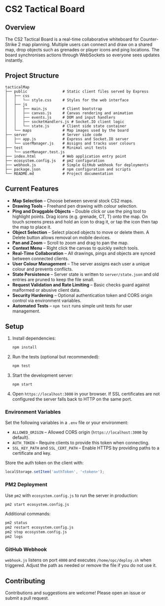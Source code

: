 # CS2 Tactical Board

## Overview
The CS2 Tactical Board is a real-time collaborative whiteboard for Counter-Strike 2 map planning. Multiple users can connect and draw on a shared map, drop objects such as grenades or player icons and ping locations. The board synchronises actions through WebSockets so everyone sees updates instantly.

## Project Structure
```
tacticalMap
├── public                # Static client files served by Express
│   ├── css
│   │   └── style.css     # Styles for the web interface
│   ├── js
│   │   ├── main.js       # Client bootstrap
│   │   ├── canvas.js     # Canvas rendering and animation
│   │   ├── events.js     # DOM and input handlers
│   │   ├── socketHandlers.js # Socket.IO client logic
│   │   └── state.js      # Client side state container
│   └── maps              # Map images used by the board
├── server                # Server side code
│   ├── app.js            # Express and Socket.IO server
│   └── userManager.js    # Assigns and tracks user colours
├── test                  # Minimal unit tests
│   └── userManager.test.js
├── index.html            # Web application entry point
├── ecosystem.config.js   # pm2 configuration
├── webhook.js            # Simple GitHub webhook for deployments
├── package.json          # npm configuration and scripts
└── README.md             # Project documentation
```

## Current Features
- **Map Selection** – Choose between several stock CS2 maps.
- **Drawing Tools** – Freehand pen drawing with colour selection.
- **Ping and Draggable Objects** – Double click or use the ping tool to highlight points. Drag icons (e.g. grenade, CT, T) onto the map. On touch screens press and hold an icon to drag it, or tap the icon then tap the map to place it.
- **Object Selection** – Select placed objects to move or delete them. A Delete button allows removal on mobile devices.
- **Pan and Zoom** – Scroll to zoom and drag to pan the map.
- **Context Menu** – Right click the canvas to quickly switch tools.
- **Real‑Time Collaboration** – All drawings, pings and objects are synced between connected clients.
- **User Colour Management** – The server assigns each user a unique colour and prevents conflicts.
- **State Persistence** – Server state is written to `server/state.json` and old entries are pruned to keep the file small.
- **Request Validation and Rate Limiting** – Basic checks guard against malformed or abusive client data.
- **Security Hardening** – Optional authentication token and CORS origin control via environment variables.
- **Automated Tests** – `npm test` runs simple unit tests for user management.

## Setup
1. Install dependencies:
   ```bash
   npm install
   ```
2. Run the tests (optional but recommended):
   ```bash
   npm test
   ```
3. Start the development server:
   ```bash
   npm start
   ```
4. Open `https://localhost:3000` in your browser. If SSL certificates are not configured the server falls back to HTTP on the same port.

### Environment Variables
Set the following variables in a `.env` file or your environment:
- `ALLOWED_ORIGIN` – Allowed CORS origin (`https://localhost:3000` by default).
- `AUTH_TOKEN` – Require clients to provide this token when connecting.
- `SSL_KEY_PATH` and `SSL_CERT_PATH` – Enable HTTPS by providing paths to a certificate and key.

Store the auth token on the client with:
```javascript
localStorage.setItem('authToken', '<token>');
```

### PM2 Deployment
Use `pm2` with `ecosystem.config.js` to run the server in production:
```bash
pm2 start ecosystem.config.js
```
Additional commands:
```bash
pm2 status
pm2 restart ecosystem.config.js
pm2 stop ecosystem.config.js
pm2 logs
```

### GitHub Webhook
`webhook.js` listens on port `4000` and executes `/home/opc/deploy.sh` when triggered. Adjust the path as needed or remove the file if you do not use it.

## Contributing
Contributions and suggestions are welcome! Please open an issue or submit a pull request.
